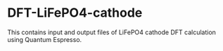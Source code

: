 # DFT-LiFePO4-cathode
This contains input and output files of LiFePO4 cathode DFT calculation using Quantum Espresso.
